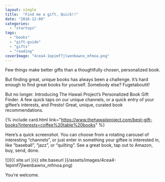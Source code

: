 ```yaml
---
layout: single
title:  "Find me a gift, Quick!!"
date: "2016-12-09"
categories: 
  - "startups"
tags: 
  - "books"
  - "gift-guide"
  - "gifts"
  - "reading"
coverImage: "4cea4-1epimf7jlwenbawnx_mfmoa.png"
---
```


Few things make better gifts than a thoughtfully chosen, personalized book.

But finding great, unique books has always been a challenge. It’s hard enough to find great books for yourself. Somebody else? Fugetaboutit!

But no longer. Introducing The Hawaii Project’s Personalized Book Gift Finder. A few quick taps on our unique channels, or a quick entry of your giftee’s interests, and Presto! Great, unique, curated book recommendations.

{% include card.html link="https://www.thehawaiiproject.com/best-gift-books?interests=coffee%20table%20books" %}

Here’s a quick screenshot. You can choose from a rotating carousel of interesting “channels”, or just enter in something your giftee is interested in, like “baseball”, “jazz”, or “quilting”. See a great book, tap out to Amazon, buy, send, done.

![]({{ site.url }}{{ site.baseurl }}/assets/images/4cea4-1epimf7jlwenbawnx_mfmoa.png)

You’re welcome.
